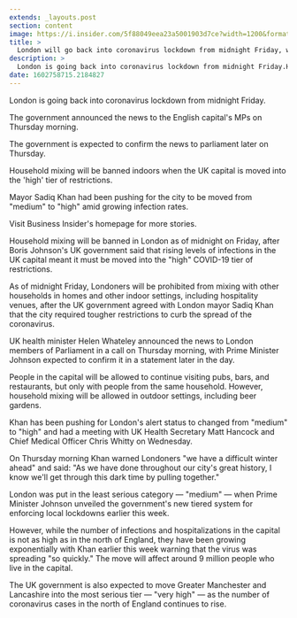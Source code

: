 ```yaml
--- 
extends: _layouts.post 
section: content 
image: https://i.insider.com/5f88049eea23a5001903d7ce?width=1200&format=jpeg 
title: > 
  London will go back into coronavirus lockdown from midnight Friday, with household mixing banned 
description: > 
  London is going back into coronavirus lockdown from midnight Friday.Household mixing will be banned indoors when the UK capital is moved into the 'high' tier of restrictions.Mayor Sadiq Khan had been pushing for the city to be moved from "medium" to "high" amid growing infection rates.Household mixing will be banned in London as of midnight on Friday, after Boris Johnson's UK government said that rising levels of infections in the UK capital meant it must be moved into the "high" COVID-19 tier of restrictions.People in the capital will be allowed to continue visiting pubs, bars, and restaurants, but only with people from the same household. 
date: 1602758715.2184827 
--- 
```

London is going back into coronavirus lockdown from midnight Friday.

The government announced the news to the English capital's MPs on Thursday morning.

The government is expected to confirm the news to parliament later on Thursday.

Household mixing will be banned indoors when the UK capital is moved into the 'high' tier of restrictions.

Mayor Sadiq Khan had been pushing for the city to be moved from "medium" to "high" amid growing infection rates.

Visit Business Insider's homepage for more stories.

Household mixing will be banned in London as of midnight on Friday, after Boris Johnson's UK government said that rising levels of infections in the UK capital meant it must be moved into the "high" COVID-19 tier of restrictions.

As of midnight Friday, Londoners will be prohibited from mixing with other households in homes and other indoor settings, including hospitality venues, after the UK government agreed with London mayor Sadiq Khan that the city required tougher restrictions to curb the spread of the coronavirus.

UK health minister Helen Whateley announced the news to London members of Parliament in a call on Thursday morning, with Prime Minister Johnson expected to confirm it in a statement later in the day.

People in the capital will be allowed to continue visiting pubs, bars, and restaurants, but only with people from the same household. However, household mixing will be allowed in outdoor settings, including beer gardens.

Khan has been pushing for London's alert status to changed from "medium" to "high" and had a meeting with UK Health Secretary Matt Hancock and Chief Medical Officer Chris Whitty on Wednesday.

On Thursday morning Khan warned Londoners "we have a difficult winter ahead" and said: "As we have done throughout our city's great history, I know we'll get through this dark time by pulling together."

London was put in the least serious category — "medium" — when Prime Minister Johnson unveiled the government's new tiered system for enforcing local lockdowns earlier this week.

However, while the number of infections and hospitalizations in the capital is not as high as in the north of England, they have been growing exponentially with Khan earlier this week warning that the virus was spreading "so quickly." The move will affect around 9 million people who live in the capital.

The UK government is also expected to move Greater Manchester and Lancashire into the most serious tier — "very high" — as the number of coronavirus cases in the north of England continues to rise.